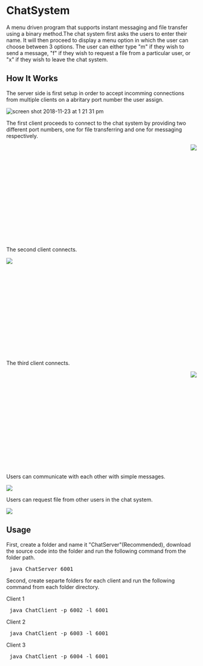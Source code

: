 # ChatSystem
A menu driven program that supports instant messaging and file transfer using a binary method.The chat system first asks the users to enter their name. It will then proceed to display a menu option in which the user can choose between 3 options. The user can either type "m" if they wish to send a message, "f" if they wish to request a file from a particular user, or "x" if they wish to leave the chat system.

<h2>How It Works</h2>
The server side is first setup in order to accept incomming connections from multiple clients on a abritary port number the user assign.
<br>

![screen shot 2018-11-23 at 1 21 31 pm](https://user-images.githubusercontent.com/37357578/48974586-d05b5180-f022-11e8-8ea6-a2b3bd717233.png)

<p>The first client proceeds to connect to the chat system by providing two different port numbers, one for file transferring and one for messaging respectively.</p>

<img align="right" src="https://user-images.githubusercontent.com/37357578/48974629-5a0b1f00-f023-11e8-8245-c9bd97f054f6.png">

<br><br><br><br><br><br><br><br><br><br><br><br><br><br><br><p>The second client connects.</p>
  
<img align="left" src="https://user-images.githubusercontent.com/37357578/48974638-bbcb8900-f023-11e8-88e1-4c0471ca0763.png">

<br><br><br><br><br><br><br><br><br><br><br><br><br><br><br><p>The third client connects.</p>

<img align="right" src="https://user-images.githubusercontent.com/37357578/48974650-21b81080-f024-11e8-88cb-bcfd39157227.png">

<br><br><br><br><br><br><br><br><br><br><br><br><br><br><br><p>Users can communicate with each other with simple messages.</p>

<img align="center" src="https://user-images.githubusercontent.com/37357578/48974653-5deb7100-f024-11e8-8afe-6704b933ff53.png">

<p>Users can request file from other users in the chat system.</p>

<img align="center" src="https://user-images.githubusercontent.com/37357578/48974671-a73bc080-f024-11e8-8ea7-0d111a52adc2.png">

<h2>Usage</h2>

<p>First, create a folder and name it "ChatServer"(Recommended), download the source code into the folder and run the following command from the folder path.</p>

<div><pre> java ChatServer 6001</pre></div>

<p>Second, create separte folders for each client and run the following command from each folder directory.</p>

<p>Client 1</p>

<div><pre> java ChatClient -p 6002 -l 6001</pre></div>

<p>Client 2</p>

<div><pre> java ChatClient -p 6003 -l 6001</pre></div>

<p>Client 3</p>

<div><pre> java ChatClient -p 6004 -l 6001</pre></div>
